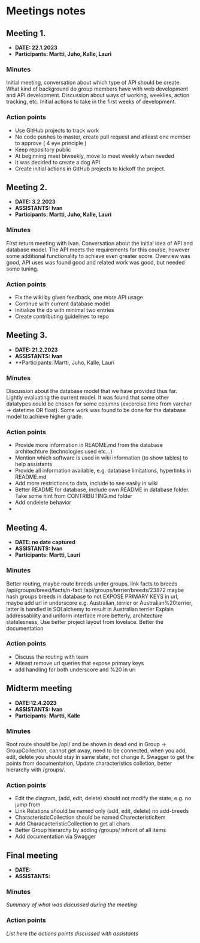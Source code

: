 # Meetings notes

## Meeting 1.
* **DATE: 22.1.2023**
* **Participants: Martti, Juho, Kalle, Lauri**

### Minutes
Initial meeting, conversation about which type of API should be create.
What kind of background do group members have with web development and API development.
Discussion about ways of working, weeklies, action tracking, etc.
Initial actions to take in the first weeks of development.

### Action points
- Use GitHub projects to track work
- No code pushes to master, create pull request and atleast one member to approve ( 4 eye principle )
- Keep repository public
- At beginning meet biweekly, move to meet weekly when needed
- It was decided to create a dog API
- Create initial actions in GitHub projects to kickoff the project.


## Meeting 2.
* **DATE: 3.2.2023**
* **ASSISTANTS: Ivan**
* **Participants: Martti, Juho, Kalle, Lauri**

### Minutes
First return meeting with Ivan. Conversation about the initial idea of API and database model. The API meets the requirements for this course, however some additional functionality to achieve even greater score. Overview was good, API uses was found good and related work was good, but needed some tuning. 

### Action points
- Fix the wiki by given feedback, one more API usage
- Continue with current database model
- Initialize the db with minimal two entries
- Create contributing guidelines to repo


## Meeting 3.
* **DATE: 21.2.2023**
* **ASSISTANTS: Ivan**
* **Participants: Martti, Juho, Kalle, Lauri

### Minutes
Discussion about the database model that we have provided thus far. Lightly evaluating the current model. It was found that some other datatypes could be chosen for some columns (excercise time from varchar -> datetime OR float). Some work was found to be done for the database model to achieve higher grade.

### Action points
- Provide more information in README.md from the database architechture (technologies used etc...)
- Mention which software is used in wiki information (to show tables) to help assistants
- Provide all information available, e.g. database limitations, hyperlinks in README.md
- Add more restrictions to data, include to see easily in wiki
- Better README for database, include own README in database folder. Take some hint from CONTRIBUTING.md folder
- Add ondelete behavior
- 

## Meeting 4.
* **DATE: no date captured**
* **ASSISTANTS: Ivan**
* **Participants: Martti, Lauri**

### Minutes
Better routing, maybe route breeds under groups, link facts to breeds /api/groups/breed/facts/n-fact
/api/groups/terrier/breeds/23872
maybe hash groups breeds in database to not EXPOSE PRIMARY KEYS in url, maybe add url in underscore e.g. Australian_terrier or Australian%20terrier, latter is handled in SQLalchemy to result in Australian terrier
Explain addressability and uniform interface more betterly, architecture statelesness, Use better project layout from lovelace. Better the documentation

### Action points
- Discuss the routing with team
- Atleast remove url queries that expose primary keys
- add handling for both underscore and %20 in uri

## Midterm meeting
* **DATE:12.4.2023**
* **ASSISTANTS: Ivan**
* **Participants: Martti, Kalle**

### Minutes
Root route should be /api/ and be shown in dead end in Group -> GroupCollection, cannot get away, need to be connected, when you add, edit, delete you should stay in same state, not change it. Swagger to get the points from documentation, Update characteristics colletion, better hierarchy with /groups/.

### Action points
- Edit the diagram, (add, edit, delete) should not modify the state, e.g. no jump from
- Link Relations should be named only (add, edit, delete) no add-breeds
- CharacteristicCollection should be named CharecteristicItem
- Add CharacacteristicCollection to get all chars
- Better Group hierarchy by adding /groups/ infront of all items
- Add documentation via Swagger


## Final meeting
* **DATE:**
* **ASSISTANTS:**

### Minutes
*Summary of what was discussed during the meeting*

### Action points
*List here the actions points discussed with assistants*




